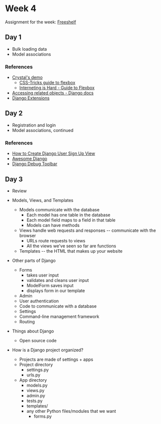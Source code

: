 # Week 4

Assignment for the week: [Freeshelf](https://classroom.github.com/a/lentf7r1)

## Day 1

- Bulk loading data
- Model associations

### References

- [Crystal's demo](https://github.com/momentum-cohort-2018-10/hello-web-app-cat9563)
  - [CSS-Tricks guide to flexbox](https://css-tricks.com/snippets/css/a-guide-to-flexbox/)
  - [Interneting is Hard - Guide to Flexbox](https://internetingishard.com/html-and-css/flexbox/)
- [Accessing related objects - Django docs](https://docs.djangoproject.com/en/2.1/ref/models/relations/)
- [Django Extensions](https://django-extensions.readthedocs.io/en/latest/)

## Day 2

- Registration and login
- Model associations, continued

### References

- [How to Create Django User Sign Up View](https://simpleisbetterthancomplex.com/tutorial/2017/02/18/how-to-create-user-sign-up-view.html)
- [Awesome Django](http://awesome-django.com/)
- [Django Debug Toolbar](https://django-debug-toolbar.readthedocs.io/en/latest/)

## Day 3

- Review

- Models, Views, and Templates

  - Models communicate with the database
    - Each model has one table in the database
    - Each model field maps to a field in that table
    - Models can have methods
  - Views handle web requests and responses -- communicate with the browser
    - URLs route requests to views
    - All the views we've seen so far are functions
  - Templates -- the HTML that makes up your website

- Other parts of Django

  - Forms
    - takes user input
    - validates and cleans user input
    - ModelForm saves input
    - displays form in our template
  - Admin
  - User authentication
  - Code to communicate with a database
  - Settings
  - Command-line management framework
  - Routing

- Things about Django

  - Open source code

- How is a Django project organized?
  - Projects are made of settings + apps
  - Project directory
    - settings.py
    - urls.py
  - App directory
    - models.py
    - views.py
    - admin.py
    - tests.py
    - templates/
    - any other Python files/modules that we want
      - forms.py
